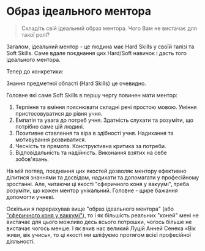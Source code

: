 # Образ ідеального ментора

> Складіть свій ідеальний образ ментора. Чого Вам не вистачає для такої ролі?

Загалом, ідеальний ментор - це людина має Hard Skills у своїй галізі та Soft Skills. Саме вдале поєднання цих Hard/Soft навичок і дасть того ідеального ментора.

Тепер до конкретики:

Знання предметної області (Hard Skills) це очевидно.

Головне які саме Soft Skills в першу чергу повинен мати ментор:

1. Терпіння та вміння пояснювати складні речі простою мовою. Уміння пристосовуватися до рівня учня.
2. Емпатія та увага до потреб учня. Здатність слухати та розуміти, що потрібно саме цій людині.
3. Позитивне ставлення та віра в здібності учня. Надихання та мотивування розвиватися.
4. Чесність та прямота. Конструктивна критика за потреби.
5. Відповідальність та надійність. Виконання взятих на себе зобов'язань.


На мій погляд, поєднання цих якостей дозволяє ментору ефективно ділитися знаннями та досвідом, надихати та допомагати у професійному зростанні. Але, читаючи ці якості "сферичного коня у вакуумі", треба розуміти, що кожен ментор унікальний. Головне - щире бажання допомогти учневі.

Оскільки я перерахував вище "образ ідеального ментора" (або ["сферичного коня у ваккумі"](https://uk.wikipedia.org/wiki/%D0%A1%D1%84%D0%B5%D1%80%D0%B8%D1%87%D0%BD%D0%B0_%D0%BA%D0%BE%D1%80%D0%BE%D0%B2%D0%B0)), то і як більшість реальних "коней" мені не вистачає для цього можливо десь всього потрошки, чогось більше не вистачає чогось менше. І як вчив нас великий Луцій Анней Сенека «Вік живи, вік учись», то ці якості ми шліфуємо протягом всієї професійної діяльності.
